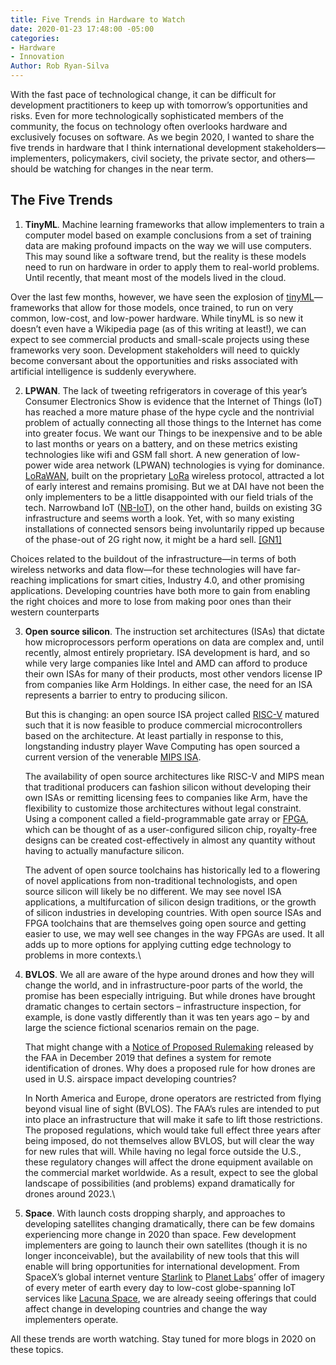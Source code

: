 ```yaml
---
title: Five Trends in Hardware to Watch
date: 2020-01-23 17:48:00 -05:00
categories:
- Hardware
- Innovation
Author: Rob Ryan-Silva
---
```


With the fast pace of technological change, it can be difficult for development practitioners to keep up with tomorrow’s opportunities and risks. Even for more technologically sophisticated members of the community, the focus on technology often overlooks hardware and exclusively focuses on software. As we begin 2020, I wanted to share the five trends in hardware that I think international development stakeholders—implementers, policymakers, civil society, the private sector, and others—should be watching for changes in the near term.

<!--more-->

## The Five Trends

1. **TinyML**. Machine learning frameworks that allow implementers to train a computer model based on example conclusions from a set of training data are making profound impacts on the way we will use computers. This may sound like a software trend, but the reality is these models need to run on hardware in order to apply them to real-world problems. Until recently, that meant most of the models lived in the cloud.

Over the last few months, however, we have seen the explosion of [tinyML](https://tinymlsummit.org/)—frameworks that allow for those models, once trained, to run on very common, low-cost, and low-power hardware. While tinyML is so new it doesn’t even have a Wikipedia page (as of this writing at least!), we can expect to see commercial products and small-scale projects using these frameworks very soon. Development stakeholders will need to quickly become conversant about the opportunities and risks associated with artificial intelligence is suddenly everywhere.

2. **LPWAN**. The lack of tweeting refrigerators in coverage of this year’s Consumer Electronics Show is evidence that the Internet of Things (IoT) has reached a more mature phase of the hype cycle and the nontrivial problem of actually connecting all those things to the Internet has come into greater focus. We want our Things to be inexpensive and to be able to last months or years on a battery, and on these metrics existing technologies like wifi and GSM fall short. A new generation of low-power wide area network (LPWAN) technologies is vying for dominance. [LoRaWAN](https://lora-alliance.org/about-lorawan), built on the proprietary [LoRa](https://en.wikipedia.org/wiki/LoRa) wireless protocol, attracted a lot of early interest and remains promising. But we at DAI have not been the only implementers to be a little disappointed with our field trials of the tech. Narrowband IoT ([NB-IoT](https://en.wikipedia.org/wiki/Narrowband_IoT)), on the other hand, builds on existing 3G infrastructure and seems worth a look. Yet, with so many existing installations of connected sensors being involuntarily ripped up because of the phase-out of 2G right now, it might be a hard sell. [\[GN1\]](#_msocom_1)

Choices related to the buildout of the infrastructure—in terms of both wireless networks and data flow—for these technologies will have far-reaching implications for smart cities, Industry 4.0, and other promising applications. Developing countries have both more to gain from enabling the right choices and more to lose from making poor ones than their western counterparts

3. **Open source silicon**. The instruction set architectures (ISAs) that dictate how microprocessors perform operations on data are complex and, until recently, almost entirely proprietary. ISA development is hard, and so while very large companies like Intel and AMD can afford to produce their own ISAs for many of their products, most other vendors license IP from companies like Arm Holdings. In either case, the need for an ISA represents a barrier to entry to producing silicon.

   But this is changing: an open source ISA project called [RISC-V](https://riscv.org/) matured such that it is now feasible to produce commercial microcontrollers based on the architecture. At least partially in response to this, longstanding industry player Wave Computing has open sourced a current version of the venerable [MIPS ISA](https://en.wikipedia.org/wiki/MIPS_architecture).

   The availability of open source architectures like RISC-V and MIPS mean that traditional producers can fashion silicon without developing their own ISAs or remitting licensing fees to companies like Arm, have the flexibility to customize those architectures without legal constraint. Using a component called a field-programmable gate array or [FPGA](https://en.wikipedia.org/wiki/Field-programmable_gate_array), which can be thought of as a user-configured silicon chip, royalty-free designs can be created cost-effectively in almost any quantity without having to actually manufacture silicon.

   The advent of open source toolchains has historically led to a flowering of novel applications from non-traditional technologists, and open source silicon will likely be no different. We may see novel ISA applications, a multifurcation of silicon design traditions, or the growth of silicon industries in developing countries. With open source ISAs and FPGA toolchains that are themselves going open source and getting easier to use, we may well see changes in the way FPGAs are used. It all adds up to more options for applying cutting edge technology to problems in more contexts.\

4. **BVLOS**. We all are aware of the hype around drones and how they will change the world, and in infrastructure-poor parts of the world, the promise has been especially intriguing. But while drones have brought dramatic changes to certain sectors – infrastructure inspection, for example, is done vastly differently than it was ten years ago – by and large the science fictional scenarios remain on the page.

   That might change with a [Notice of Proposed Rulemaking](https://www.federalregister.gov/documents/2019/12/31/2019-28100/remote-identification-of-unmanned-aircraft-systems) released by the FAA in December 2019 that defines a system for remote identification of drones. Why does a proposed rule for how drones are used in U.S. airspace impact developing countries?

   In North America and Europe, drone operators are restricted from flying beyond visual line of sight (BVLOS). The FAA’s rules are intended to put into place an infrastructure that will make it safe to lift those restrictions. The proposed regulations, which would take full effect three years after being imposed, do not themselves allow BVLOS, but will clear the way for new rules that will. While having no legal force outside the U.S., these regulatory changes will affect the drone equipment available on the commercial market worldwide. As a result, expect to see the global landscape of possibilities (and problems) expand dramatically for drones around 2023.\

5. **Space**. With launch costs dropping sharply, and approaches to developing satellites changing dramatically, there can be few domains experiencing more change in 2020 than space. Few development implementers are going to launch their own satellites (though it is no longer inconceivable), but the availability of new tools that this will enable will bring opportunities for international development. From SpaceX’s global internet venture [Starlink](https://www.starlink.com/) to [Planet Labs](https://www.planet.com/)’ offer of imagery of every meter of earth every day to low-cost globe-spanning IoT services like [Lacuna Space](https://lacuna.space/), we are already seeing offerings that could affect change in developing countries and change the way implementers operate.

All these trends are worth watching. Stay tuned for more blogs in 2020 on these topics.